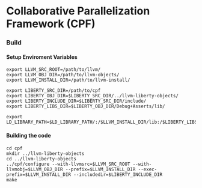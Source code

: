 # Collaborative Parallelization Framework (CPF)

### Build

#### Setup Enviroment Variables

```
export LLVM_SRC_ROOT=/path/to/llvm/
export LLVM_OBJ_DIR=/path/to/llvm-objects/
export LLVM_INSTALL_DIR=/path/to/llvm-install/

export LIBERTY_SRC_DIR=/path/to/cpf
export LIBERTY_OBJ_DIR=$LIBERTY_SRC_DIR/../llvm-liberty-objects/
export LIBERTY_INCLUDE_DIR=$LIBERTY_SRC_DIR/include/
export LIBERTY_LIBS_DIR=$LIBERTY_OBJ_DIR/Debug+Asserts/lib/

export LD_LIBRARY_PATH=$LD_LIBRARY_PATH/:/$LLVM_INSTALL_DIR/lib:/$LIBERTY_LIBS_DIR/
```

#### Building the code

```
cd cpf
mkdir ../llvm-liberty-objects
cd ../llvm-liberty-objects
../cpf/configure --with-llvmsrc=$LLVM_SRC_ROOT --with-llvmobj=$LLVM_OBJ_DIR --prefix=$LLVM_INSTALL_DIR --exec-prefix=$LLVM_INSTALL_DIR --includedir=$LIBERTY_INCLUDE_DIR
make
```
